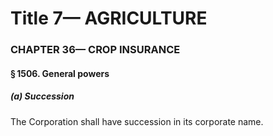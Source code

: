 
# Title 7— AGRICULTURE
### CHAPTER 36— CROP INSURANCE
#### § 1506. General powers
##### (a) Succession

The Corporation shall have succession in its corporate name.
